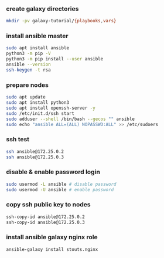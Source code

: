 ### create galaxy directories
```sh
mkdir -pv galaxy-tutorial/{playbooks,vars}
```

### install ansible master
```sh
sudo apt install ansible
python3 -m pip -V
python3 -m pip install --user ansible
ansible --version
ssh-keygen -t rsa
```

### prepare nodes
```sh
sudo apt update
sudo apt install python3
sudo apt install openssh-server -y
sudo /etc/init.d/ssh start
sudo adduser --shell /bin/bash --gecos "" ansible
sudo echo "ansible ALL=(ALL) NOPASSWD:ALL" >> /etc/sudoers
```

### ssh test
```sh
ssh ansible@172.25.0.2
ssh ansible@172.25.0.3
```

### disable & enable password login
```sh
sudo usermod -L ansible # disable password
sudo usermod -U ansible # enable password
```

### copy ssh public key to nodes
```sh
ssh-copy-id ansible@172.25.0.2
ssh-copy-id ansible@172.25.0.3
```

### install ansible galaxy nginx role
```sh
ansible-galaxy install stouts.nginx
```